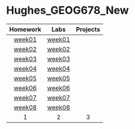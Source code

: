 # Hughes_GEOG678_New
| Homework | Labs | Projects |
|:--------:|:----:|:--------:|
|[week01](homework/week01/README)|[week01](lab/week01/README.md)|  |
|[week02](homework/week02/README.md)|[week02](lab/week02/README.md)|  |
|[week03](homework/week03/README.md)|[week03](lab/week03/README.md)|  |
|[week04](homework/week04/README.md)|[week04](lab/week04/README.md)|  |
|[week05](homework/week05/README.md)|[week05](lab/week05/README.md)|  |
|[week06](homework/week06/README.md)|[week06](lab/week06/README.md)|  |
|[week07](homework/week07/README.md)|[week07](lab/week07/README.md)|  |
|[week08](homework/week08/README.md)|[week08](lab/week08/README.md)|  |
| 1| 2| 3|
